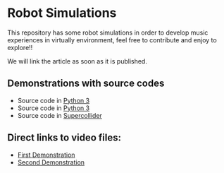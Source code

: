# Robot Simulations

This repository has some robot simulations in order to develop music experiences in virtually environment, 
feel free to contribute and enjoy to explore!!

We will link the article as soon as it is published.

## Demonstrations with source codes

* Source code in [Python 3](robot-simulations/simulacoes/controllers/osc_comunication/osc_comunication.py)
* Source code in [Python 3](robot-simulations/simulacoes/controllers/robotic_arm/robotic_arm.py)
* Source code in [Supercollider](robot-simulations/simulacoes/controllers/robotic_arm/osc_controller.scd)

## Direct links to video files:

* [First Demonstration](robot-simulations/simulacoes/videos/osc_controller.mp4)
* [Second Demonstration](robot-simulations/simulacoes/videos/robotic_arm.mp4)

